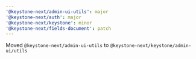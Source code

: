 ```yaml
---
'@keystone-next/admin-ui-utils': major
'@keystone-next/auth': major
'@keystone-next/keystone': minor
'@keystone-next/fields-document': patch
---
```


Moved `@keystone-next/admin-ui-utils` to `@keystone-next/keystone/admin-ui/utils`
